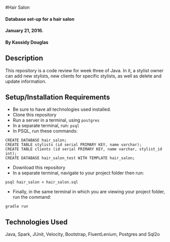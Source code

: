 #Hair Salon
#### Database set-up for a hair salon
#### January 21, 2016.

#### By Kassidy Douglas

## Description

This repository is a code review for week three of Java. In it, a stylist owner can add new stylists, new clients for specific stylists, as well as delete and update information.

## Setup/Installation Requirements

* Be sure to have all technologies used installed.
* Clone this repository
* Run a server in a terminal, using
`postgres`
* In a separate terminal, run:
`psql`
* In PSQL, run these commands:

```
CREATE DATABASE hair_salon;
CREATE TABLE stylists (id serial PRIMARY KEY, name varchar);
CREATE TABLE clients (id serial PRIMARY KEY, name varchar, stylist_id int);
CREATE DATABASE hair_salon_test WITH TEMPLATE hair_salon;
```

* Download this repository
* In a separate terminal, navigate to your project folder then run:

`psql hair_salon < hair_salon.sql`

* Finally, in the same terminal in which you are viewing your project folder, run the command:

`gradle run`



## Technologies Used

Java, Spark, JUnit, Velocity, Bootstrap, FluentLenium, Postgres and Sql2o
